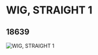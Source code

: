 # WIG, STRAIGHT 1
## 18639
![WIG, STRAIGHT 1](https://lc-www-live-s.legocdn.com/media/bricks/5/2/6086929.jpg)